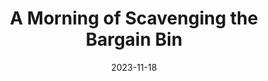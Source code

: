 ---
title: A Morning of Scavenging the Bargain Bin
tags: blog
date: 2023-11-18
date_str: "Nov 18, 2023"
image: /assets/blog/barnes-n-noble.jpg
alt: Wide view of the local Barnes n Noble bookstore. 
small_image: false
permalink: false
---